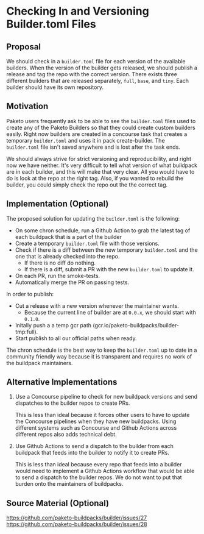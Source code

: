 # Checking In and Versioning Builder.toml Files

## Proposal

We should check in a `builder.toml` file for each version of the available
builders. When the version of the builder gets released, we should publish a
release and tag the repo with the correct version. There exists three different
builders that are released separately, `full`, `base`, and `tiny`. Each builder
should have its own repository.

## Motivation

Paketo users frequently ask to be able to see the `builder.toml` files used to
create any of the Paketo Builders so that they could create custom builders
easily. Right now builders are created in a concourse task that creates a
temporary `builder.toml` and uses it in pack create-builder. The `builder.toml`
file isn't saved anywhere and is lost after the task ends.

We should always strive for strict versioning and reproducibility, and right
now we have neither. It's very difficult to tell what version of what buildpack
are in each builder, and this will make that very clear. All you would have to
do is look at the repo at the right tag. Also, if you wanted to rebuild the
builder, you could simply check the repo out the the correct tag.

## Implementation (Optional)

The proposed solution for updating the `builder.toml` is the following:
* On some chron schedule, run a Github Action to grab the latest tag of each
  buildpack that is a part of the builder
* Create a temporary `builder.toml` file with those versions.
* Check if there is a diff between the new temporary `builder.toml` and the one
  that is already checked into the repo.
  * If there is no diff do nothing.
  * If there is a diff,  submit a PR with the new `builder.toml` to update it.
* On each PR, run the smoke-tests.
* Automatically merge the PR on passing tests.

In order to publish:
* Cut a release with a new version whenever the maintainer wants.
  * Because the current line of builder are at `0.0.x`, we should start with
    `0.1.0`.
* Initally push a a temp gcr path (gcr.io/paketo-buildpacks/builder-tmp:full).
* Start publish to all our official paths when ready.

The chron schedule is the best way to keep the `builder.toml` up to date in a
community friendly way because it is transparent and requires no work of the
buildpack maintainers.

## Alternative Implementations

1. Use a Concourse pipeline to check for new buildpack versions and send
   dispatches to the builder repos to create PRs.

   This is less than ideal because it forces other users to have to update the
   Concourse pipelines when they have new buildpacks. Using different systems
   such as Concourse and Github Actions across different repos also adds
   technical debt.

2. Use Github Actions to send a dispatch to the builder from each buildpack
   that feeds into the builder to notify it to create PRs.

   This is less than ideal because every repo that feeds into a builder would
   need to implement a Github Actions workflow that would be able to send a
   dispatch to the builder repos. We do not want to put that burden onto the
   maintainers of buildpacks.

## Source Material (Optional)

https://github.com/paketo-buildpacks/builder/issues/27
https://github.com/paketo-buildpacks/builder/issues/28
